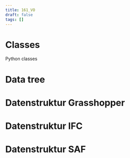 ```yaml
---
title: 161_VO
draft: false
tags: []
---
```

# Classes
Python classes


# Data tree 



# Datenstruktur Grasshopper


# Datenstruktur IFC




# Datenstruktur SAF


